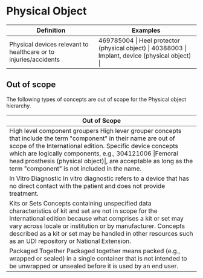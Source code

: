 # Physical Object

  

| Definition | Examples |
|---|---|
| Physical devices relevant to healthcare or to injuries/accidents | 469785004 \| Heel protector (physical object) \| 40388003 \| Implant, device (physical object) \| |

  

## Out of scope

The following types of concepts are out of scope for the Physical object hierarchy.

| Out of Scope |
|---|
| High level component groupers High lever grouper concepts that include the term "component" in their name are out of scope of the International edition. Specific device concepts which are logically components, e.g., 304121006 \|Femoral head prosthesis (physical object)\|, are acceptable as long as the term "component" is not included in the name. |
| In Vitro Diagnostic In vitro diagnostic refers to a device that has no direct contact with the patient and does not provide treatment. |
| Kits or Sets Concepts containing unspecified data characteristics of kit and set are not in scope for the International edition because what comprises a kit or set may vary across locale or institution or by manufacturer. Concepts described as a kit or set may be handled in other resources such as an UDI repository or National Extension. |
| Packaged Together Packaged together means packed (e.g., wrapped or sealed) in a single container that is not intended to be unwrapped or unsealed before it is used by an end user. |

  

